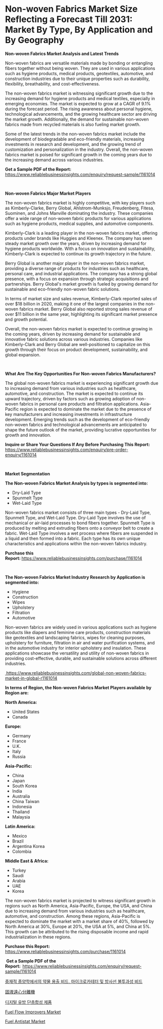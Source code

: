 <p><h1>Non-woven Fabrics Market Size Reflecting a Forecast Till 2031: Market By Type, By Application and By Geography</h1></p><p><strong>Non-woven Fabrics Market Analysis and Latest Trends</strong></p>
<p><p>Non-woven fabrics are versatile materials made by bonding or entangling fibers together without being woven. They are used in various applications such as hygiene products, medical products, geotextiles, automotive, and construction industries due to their unique properties such as durability, flexibility, breathability, and cost-effectiveness.</p><p>The non-woven fabrics market is witnessing significant growth due to the increasing demand for hygiene products and medical textiles, especially in emerging economies. The market is expected to grow at a CAGR of 9.1% during the forecast period. The rising awareness about personal hygiene, technological advancements, and the growing healthcare sector are driving the market growth. Additionally, the demand for sustainable non-woven fabrics made from recycled materials is also fueling market growth.</p><p>Some of the latest trends in the non-woven fabrics market include the development of biodegradable and eco-friendly materials, increasing investments in research and development, and the growing trend of customization and personalization in the industry. Overall, the non-woven fabrics market is poised for significant growth in the coming years due to the increasing demand across various industries.</p></p>
<p><strong>Get a Sample PDF of the Report:&nbsp;</strong> <a href="https://www.reliablebusinessinsights.com/enquiry/request-sample/1161014">https://www.reliablebusinessinsights.com/enquiry/request-sample/1161014</a></p>
<p>&nbsp;</p>
<p><strong>Non-woven Fabrics Major Market Players</strong></p>
<p><p>The non-woven fabrics market is highly competitive, with key players such as Kimberly-Clarke, Berry Global, Ahlstrom-Munksjo, Freudenberg, Fitesa, Suominen, and Johns Manville dominating the industry. These companies offer a wide range of non-woven fabric products for various applications such as hygiene products, medical supplies, and automotive components.</p><p>Kimberly-Clark is a leading player in the non-woven fabrics market, offering products under brands like Huggies and Kleenex. The company has seen steady market growth over the years, driven by increasing demand for hygiene products worldwide. With a focus on innovation and sustainability, Kimberly-Clark is expected to continue its growth trajectory in the future.</p><p>Berry Global is another major player in the non-woven fabrics market, providing a diverse range of products for industries such as healthcare, personal care, and industrial applications. The company has a strong global presence, with a focus on expansion through strategic acquisitions and partnerships. Berry Global's market growth is fueled by growing demand for sustainable and eco-friendly non-woven fabric solutions.</p><p>In terms of market size and sales revenue, Kimberly-Clark reported sales of over $18 billion in 2020, making it one of the largest companies in the non-woven fabrics market. Berry Global also reported strong sales revenue of over $11 billion in the same year, highlighting its significant market presence and growth potential.</p><p>Overall, the non-woven fabrics market is expected to continue growing in the coming years, driven by increasing demand for sustainable and innovative fabric solutions across various industries. Companies like Kimberly-Clark and Berry Global are well-positioned to capitalize on this growth through their focus on product development, sustainability, and global expansion.</p></p>
<p>&nbsp;</p>
<p><strong>What Are The Key Opportunities For Non-woven Fabrics Manufacturers?</strong></p>
<p><p>The global non-woven fabrics market is experiencing significant growth due to increasing demand from various industries such as healthcare, automotive, and construction. The market is expected to continue its upward trajectory, driven by factors such as growing adoption of non-woven fabrics in personal care products and filtration applications. Asia-Pacific region is expected to dominate the market due to the presence of key manufacturers and increasing investments in infrastructure development. Emerging trends such as the development of eco-friendly non-woven fabrics and technological advancements are anticipated to shape the future outlook of the market, providing lucrative opportunities for growth and innovation.</p></p>
<p><strong>Inquire or Share Your Questions If Any Before Purchasing This Report:</strong> <a href="https://www.reliablebusinessinsights.com/enquiry/pre-order-enquiry/1161014">https://www.reliablebusinessinsights.com/enquiry/pre-order-enquiry/1161014</a></p>
<p>&nbsp;</p>
<p><strong>Market Segmentation</strong></p>
<p><strong>The Non-woven Fabrics Market Analysis by types is segmented into:</strong></p>
<p><ul><li>Dry-Laid Type</li><li>Spunmelt Type</li><li>Wet-Laid Type</li></ul></p>
<p><p>Non-woven fabrics market consists of three main types - Dry-Laid Type, Spunmelt Type, and Wet-Laid Type. Dry-Laid Type involves the use of mechanical or air-laid processes to bond fibers together. Spunmelt Type is produced by melting and extruding fibers onto a conveyor belt to create a fabric. Wet-Laid Type involves a wet process where fibers are suspended in a liquid and then formed into a fabric. Each type has its own unique characteristics and applications within the non-woven fabrics industry.</p></p>
<p><strong>Purchase this Report:&nbsp;</strong><a href="https://www.reliablebusinessinsights.com/purchase/1161014">https://www.reliablebusinessinsights.com/purchase/1161014</a></p>
<p>&nbsp;</p>
<p><strong>The Non-woven Fabrics Market Industry Research by Application is segmented into:</strong></p>
<p><ul><li>Hygiene</li><li>Construction</li><li>Wipes</li><li>Upholstery</li><li>Filtration</li><li>Automotive</li></ul></p>
<p><p>Non-woven fabrics are widely used in various applications such as hygiene products like diapers and feminine care products, construction materials like geotextiles and landscaping fabrics, wipes for cleaning purposes, upholstery for furniture, filtration in air and water purification systems, and in the automotive industry for interior upholstery and insulation. These applications showcase the versatility and utility of non-woven fabrics in providing cost-effective, durable, and sustainable solutions across different industries.</p></p>
<p><a href="https://www.reliablebusinessinsights.com/global-non-woven-fabrics-market-in-global-r1161014">&nbsp;https://www.reliablebusinessinsights.com/global-non-woven-fabrics-market-in-global-r1161014</a></p>
<p><strong>In terms of Region, the Non-woven Fabrics Market Players available by Region are:</strong></p>
<p>
    <p> <strong> North America: </strong>
        <ul>
            <li>United States</li>
            <li>Canada</li>
        </ul>
        </p> 
    <p> <strong> Europe: </strong>
        <ul>
            <li>Germany</li>
            <li>France</li>
            <li>U.K.</li>
            <li>Italy</li>
            <li>Russia</li>
        </ul>
        </p> 
    <p> <strong> Asia-Pacific: </strong>
        <ul>
            <li>China</li>
            <li>Japan</li>
            <li>South Korea</li>
            <li>India</li>
            <li>Australia</li>
            <li>China Taiwan</li>
            <li>Indonesia</li>
            <li>Thailand</li>
            <li>Malaysia</li>
        </ul>
        </p> 
    <p> <strong> Latin America: </strong>
        <ul>
            <li>Mexico</li>
            <li>Brazil</li>
            <li>Argentina Korea</li>
            <li>Colombia</li>
        </ul>
        </p> 
    <p> <strong> Middle East & Africa: </strong>
        <ul>
            <li>Turkey</li>
            <li>Saudi</li>
            <li>Arabia</li>
            <li>UAE</li>
            <li>Korea</li>
        </ul>
    </p>
    </p>
<p><p>The non-woven fabrics market is projected to witness significant growth in regions such as North America, Asia-Pacific, Europe, the USA, and China due to increasing demand from various industries such as healthcare, automotive, and construction. Among these regions, Asia-Pacific is expected to dominate the market with a market share of 40%, followed by North America at 30%, Europe at 20%, the USA at 5%, and China at 5%. This growth can be attributed to the rising disposable income and rapid industrialization in these regions.</p></p>
<p><strong>Purchase this Report: </strong><a href="https://www.reliablebusinessinsights.com/purchase/1161014">https://www.reliablebusinessinsights.com/purchase/1161014</a></p>
<p>&nbsp;<strong>Get a Sample PDF of the Report:&nbsp;&nbsp;</strong><a href="https://www.reliablebusinessinsights.com/enquiry/request-sample/1161014">https://www.reliablebusinessinsights.com/enquiry/request-sample/1161014</a></p>
<p><strong></strong></p>
<p><p><a href="https://github.com/valroy852/Market-Research-Report-List-1/blob/main/615389981450.md">중재적 종양학에서의 약물 용출 비드, 마이크로카테터 및 방사선 불투과성 비드</a></p><p><a href="https://github.com/bevdtkn4419963/Market-Research-Report-List-2/blob/main/671498688862.md">固液遠心分離機</a></p><p><a href="https://github.com/royErdmtyan906778/Market-Research-Report-List-1/blob/main/820894881449.md">디지털 유방 단층합성 제품</a></p><p><a href="https://github.com/globismark/Market-Research-Report-List-3/blob/main/fuel-flow-improvers-market.md">Fuel Flow Improvers Market</a></p><p><a href="https://github.com/prosalinda88/Market-Research-Report-List-4/blob/main/fuel-antistat-market.md">Fuel Antistat Market</a></p></p>